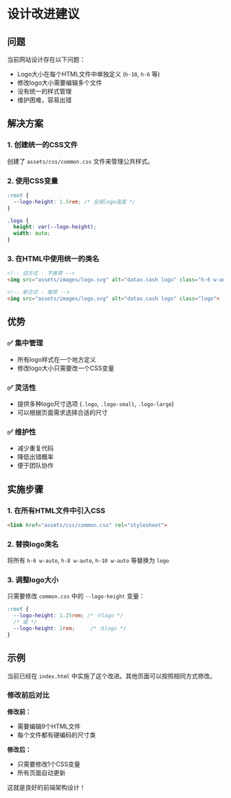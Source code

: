 # 设计改进建议

## 问题
当前网站设计存在以下问题：
- Logo大小在每个HTML文件中单独定义 (`h-10`, `h-6` 等)
- 修改logo大小需要编辑多个文件
- 没有统一的样式管理
- 维护困难，容易出错

## 解决方案

### 1. 创建统一的CSS文件
创建了 `assets/css/common.css` 文件来管理公共样式。

### 2. 使用CSS变量
```css
:root {
  --logo-height: 1.5rem; /* 全局logo高度 */
}

.logo {
  height: var(--logo-height);
  width: auto;
}
```

### 3. 在HTML中使用统一的类名
```html
<!-- 旧方式 - 不推荐 -->
<img src="assets/images/logo.svg" alt="datax.cash logo" class="h-6 w-auto">

<!-- 新方式 - 推荐 -->
<img src="assets/images/logo.svg" alt="datax.cash logo" class="logo">
```

## 优势

### ✅ 集中管理
- 所有logo样式在一个地方定义
- 修改logo大小只需要改一个CSS变量

### ✅ 灵活性
- 提供多种logo尺寸选项 (`.logo`, `.logo-small`, `.logo-large`)
- 可以根据页面需求选择合适的尺寸

### ✅ 维护性
- 减少重复代码
- 降低出错概率
- 便于团队协作

## 实施步骤

### 1. 在所有HTML文件中引入CSS
```html
<link href="assets/css/common.css" rel="stylesheet">
```

### 2. 替换logo类名
将所有 `h-6 w-auto`, `h-8 w-auto`, `h-10 w-auto` 等替换为 `logo`

### 3. 调整logo大小
只需要修改 `common.css` 中的 `--logo-height` 变量：
```css
:root {
  --logo-height: 1.25rem; /* 小logo */
  /* 或 */
  --logo-height: 2rem;     /* 大logo */
}
```

## 示例

当前已经在 `index.html` 中实施了这个改进。其他页面可以按照相同方式修改。

### 修改前后对比

**修改前：**
- 需要编辑9个HTML文件
- 每个文件都有硬编码的尺寸类

**修改后：**
- 只需要修改1个CSS变量
- 所有页面自动更新

这就是良好的前端架构设计！